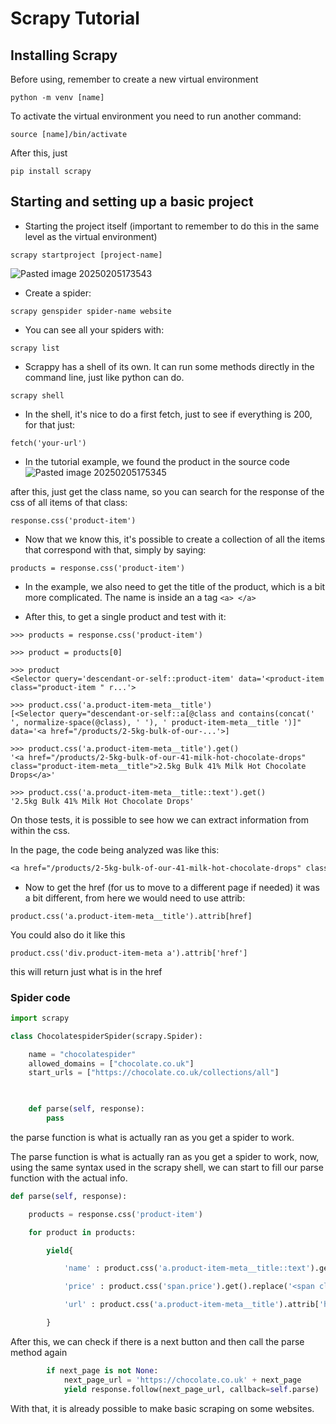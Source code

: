# Scrapy Tutorial

## Installing Scrapy
Before using, remember to create a new virtual environment

```
python -m venv [name]
```

To activate the virtual environment you need to run another command:
```
source [name]/bin/activate
```
After this, just

```
pip install scrapy
```

## Starting and setting up a basic project

- Starting the project itself (important to remember to do this in the same level as the virtual environment)

```
scrapy startproject [project-name]
```
![Pasted image 20250205173543](https://github.com/user-attachments/assets/75fd988a-7e98-43f0-9446-278069b44fa4)


- Create a spider:
```
scrapy genspider spider-name website
```

- You can see all your spiders with:
```
scrapy list
```

- Scrappy has a shell of its own. It can run some methods directly in the command line, just like python can do.
```
scrapy shell
```

- In the shell, it's nice to do a first fetch, just to see if everything is 200, for that just:
```scrapy-shell
fetch('your-url')
```

- In the tutorial example, we found the product in the source code
![Pasted image 20250205175345](https://github.com/user-attachments/assets/8b314485-1153-441d-b7e4-6f5899114e7e)

after this, just get the class name, so you can search for the response of the css of all items of that class:
```scrapy-shell
response.css('product-item')
```

- Now that we know this, it's possible to create a collection of all the items that correspond with that, simply by saying:
```scrapy-shell
products = response.css('product-item')
```

- In the example, we also need to get the title of the product, which is a bit more complicated. The name is inside an a tag `<a> </a>`  

- After this, to get a single product and test with it:
```scrapy-shell
>>> products = response.css('product-item')

>>> product = products[0]

>>> product
<Selector query='descendant-or-self::product-item' data='<product-item class="product-item " r...'>

>>> product.css('a.product-item-meta__title')
[<Selector query="descendant-or-self::a[@class and contains(concat(' ', normalize-space(@class), ' '), ' product-item-meta__title ')]" data='<a href="/products/2-5kg-bulk-of-our-...'>]

>>> product.css('a.product-item-meta__title').get()
'<a href="/products/2-5kg-bulk-of-our-41-milk-hot-chocolate-drops" class="product-item-meta__title">2.5kg Bulk 41% Milk Hot Chocolate Drops</a>'

>>> product.css('a.product-item-meta__title::text').get()
'2.5kg Bulk 41% Milk Hot Chocolate Drops'

```

On those tests, it is possible to see how we can extract information from within the css.

In the page, the code being analyzed was like this:
```css
<a href="/products/2-5kg-bulk-of-our-41-milk-hot-chocolate-drops" class="product-item-meta__title">2.5kg Bulk 41% Milk Hot Chocolate Drops</a>
```

- Now to get the href (for us to move to a different page if needed) it was a bit different, from here we would need to use attrib:
```scrapy-shell
product.css('a.product-item-meta__title').attrib[href]
```

You could also do it like this

```scrapy-shell
product.css('div.product-item-meta a').attrib['href']
```

this will return just what is in the href

### Spider code

```python
import scrapy

class ChocolatespiderSpider(scrapy.Spider):

	name = "chocolatespider"
	allowed_domains = ["chocolate.co.uk"]
	start_urls = ["https://chocolate.co.uk/collections/all"]

  

	def parse(self, response):
		pass
```

the parse function is what is actually ran as you get a spider to work.


The parse function is what is actually ran as you get a spider to work, now, using the same syntax used in the scrapy shell, we can start to fill our parse function with the actual info.


```python
def parse(self, response):  

	products = response.css('product-item')  

	for product in products:

		yield{

			'name' : product.css('a.product-item-meta__title::text').get(),

			'price' : product.css('span.price').get().replace('<span class="price">\n <span class="visually-hidden">Sale price</span>£', '').replace('</span>', ''),

			'url' : product.css('a.product-item-meta__title').attrib['href']

		}
```
After this, we can check if there is a next button and then call the parse method again

```python
        if next_page is not None:
            next_page_url = 'https://chocolate.co.uk' + next_page
            yield response.follow(next_page_url, callback=self.parse)
```

With that, it is already possible to make basic scraping on some websites.
